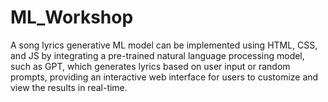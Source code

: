 # ML_Workshop
A song lyrics generative ML model can be implemented using HTML, CSS, and JS by integrating a pre-trained natural language processing model, such as GPT, which generates lyrics based on user input or random prompts, providing an interactive web interface for users to customize and view the results in real-time.
